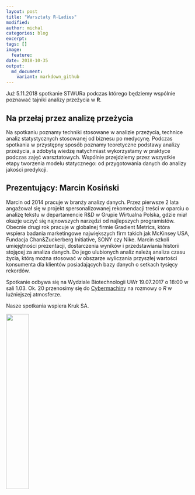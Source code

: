 ```yaml
---
layout: post
title: "Warsztaty R-Ladies"
modified:
author: michal
categories: blog
excerpt:
tags: []
image:
  feature:
date: 2018-10-35
output:
  md_document:
    variant: markdown_github
---
```


Już 5.11.2018 spotkanie STWURa podczas którego będziemy wspólnie poznawać tajniki analizy przeżycia w **R**.

## Na przełaj przez analizę przeżycia

Na spotkaniu poznamy techniki stosowane w analizie przeżycia, technice analiz statystycznych stosowanej od biznesu po medycynę. Podczas spotkania w przystępny sposób poznamy teoretyczne podstawy analizy przeżycia, a zdobytą wiedzę natychmiast wykorzystamy w praktyce podczas zajęć warsztatowych. Wspólnie przejdziemy przez wszystkie etapy tworzenia modelu statycznego: od przygotowania danych do analizy jakości predykcji. 

## Prezentujący: Marcin Kosiński

Marcin od 2014 pracuje w branży analizy danych. Przez pierwsze 2 lata angażował się w projekt spersonalizowanej rekomendacji treści w oparciu o analizę tekstu w departamencie R&D w Grupie Wirtualna Polska, gdzie miał okazje uczyć się najnowszych narzędzi od najlepszych programistów. Obecnie drugi rok pracuje w globalnej firmie Gradient Metrics, która wspiera badania marketingowe największych firm takich jak McKinsey USA, Fundacja Chan&Zuckerberg Initiative, SONY czy Nike. Marcin szkoli umiejętności prezentacji, dostarczenia wyników i przedstawiania historii stojącej za analiza danych. Do jego ulubionych analiz należą analiza czasu życia, którą można stosować w obszarze wyliczania przyszłej wartości konsumenta dla klientów posiadających bazy danych o setkach tysięcy rekordów.

Spotkanie odbywa się na Wydziale Biotechnologii UWr 19.07.2017 o 18:00 w sali 1.03. Ok. 20 przenosimy się do [Cybermachiny](https://www.facebook.com/Cybermachina/) na rozmowy o *R* w luźniejszej atmosferze.

Nasze spotkania wspiera Kruk SA.

<img src='https://stwur.github.io/STWUR//images/kruk_logo.jpg' id="logo" height="35%" width="35%"/>
